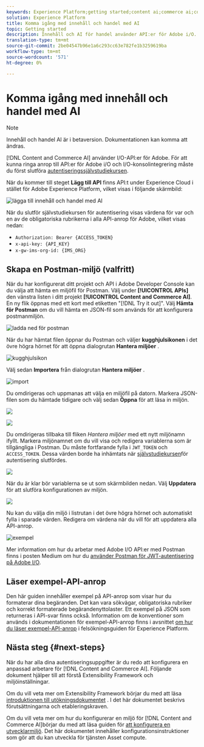 ```yaml
---
keywords: Experience Platform;getting started;content ai;commerce ai;content and commerce ai
solution: Experience Platform
title: Komma igång med innehåll och handel med AI
topic: Getting started
description: Innehåll och AI för handel använder API:er för Adobe i/O. För att kunna ringa anrop till API:er för Adobe i/O och I/O-konsolintegrering måste du först slutföra självstudiekursen om autentisering.
translation-type: tm+mt
source-git-commit: 2be04547b96e1a6c293cc63e782fe1b3259619ba
workflow-type: tm+mt
source-wordcount: '571'
ht-degree: 0%

---
```



# Komma igång med innehåll och handel med AI

>[!NOTE]
>
>Innehåll och handel AI är i betaversion. Dokumentationen kan komma att ändras.

[!DNL Content and Commerce AI] använder I/O-API:er för Adobe. För att kunna ringa anrop till API:er för Adobe i/O och I/O-konsolintegrering måste du först slutföra [autentiseringssjälvstudiekursen](../../tutorials/authentication.md).

När du kommer till steget **Lägg till API** finns API:t under Experience Cloud i stället för Adobe Experience Platform, vilket visas i följande skärmbild:

![lägga till innehåll och handel med AI](./images/add-api.png)

När du slutför självstudiekursen för autentisering visas värdena för var och en av de obligatoriska rubrikerna i alla API-anrop för Adobe, vilket visas nedan:

- `Authorization: Bearer {ACCESS_TOKEN}`
- `x-api-key: {API_KEY}`
- `x-gw-ims-org-id: {IMS_ORG}`

## Skapa en Postman-miljö (valfritt)

När du har konfigurerat ditt projekt och API i Adobe Developer Console kan du välja att hämta en miljöfil för Postman. Välj under **[!UICONTROL APIs]** den vänstra listen i ditt projekt **[!UICONTROL Content and Commerce AI]**. En ny flik öppnas med ett kort med etiketten &quot;[!DNL Try it out]&quot;. Välj **Hämta för Postman** om du vill hämta en JSON-fil som används för att konfigurera postmanmiljön.

![ladda ned för postman](./images/add-to-postman.png)

När du har hämtat filen öppnar du Postman och väljer **kugghjulsikonen** i det övre högra hörnet för att öppna dialogrutan **Hantera miljöer** .

![kugghjulsikon](./images/select-gear-icon.png)

Välj sedan **Importera** från dialogrutan **Hantera miljöer** .

![import](./images/import.png)

Du omdirigeras och uppmanas att välja en miljöfil på datorn. Markera JSON-filen som du hämtade tidigare och välj sedan **Öppna** för att läsa in miljön.

![](./images/choose-your-file.png)

![](./images/click-open.png)

Du omdirigeras tillbaka till fliken *Hantera miljöer* med ett nytt miljönamn ifyllt. Markera miljönamnet om du vill visa och redigera variablerna som är tillgängliga i Postman. Du måste fortfarande fylla i `JWT_TOKEN` och `ACCESS_TOKEN`. Dessa värden borde ha inhämtats när [självstudiekursen](../../tutorials/authentication.md)för autentisering slutfördes.

![](./images/re-direct.png)

När du är klar bör variablerna se ut som skärmbilden nedan. Välj **Uppdatera** för att slutföra konfigurationen av miljön.

![](./images/final-environment.png)

Nu kan du välja din miljö i listrutan i det övre högra hörnet och automatiskt fylla i sparade värden. Redigera om värdena när du vill för att uppdatera alla API-anrop.

![exempel](./images/select-environment.png)

Mer information om hur du arbetar med Adobe I/O API:er med Postman finns i posten Medium om hur du [använder Postman för JWT-autentisering på Adobe I/O](https://medium.com/adobetech/using-postman-for-jwt-authentication-on-adobe-i-o-7573428ffe7f).

## Läser exempel-API-anrop

Den här guiden innehåller exempel på API-anrop som visar hur du formaterar dina begäranden. Det kan vara sökvägar, obligatoriska rubriker och korrekt formaterade begärandenyttolaster. Ett exempel på JSON som returneras i API-svar finns också. Information om de konventioner som används i dokumentationen för exempel-API-anrop finns i avsnittet [om hur du läser exempel-API-anrop](../../landing/troubleshooting.md) i felsökningsguiden för Experience Platform.

## Nästa steg {#next-steps}

När du har alla dina autentiseringsuppgifter är du redo att konfigurera en anpassad arbetare för [!DNL Content and Commerce AI]. Följande dokument hjälper till att förstå Extensibility Framework och miljöinställningar.

Om du vill veta mer om Extensibility Framework börjar du med att läsa [introduktionen till utökningsdokumentet](https://docs.adobe.com/content/help/en/asset-compute/using/extend/understand-extensibility.html) . I det här dokumentet beskrivs förutsättningarna och etableringskraven.

Om du vill veta mer om hur du konfigurerar en miljö för [!DNL Content and Commerce AI]börjar du med att läsa guiden för [att konfigurera en utvecklarmiljö](https://docs.adobe.com/content/help/en/asset-compute/using/extend/setup-environment.html). Det här dokumentet innehåller konfigurationsinstruktioner som gör att du kan utveckla för tjänsten Asset compute.